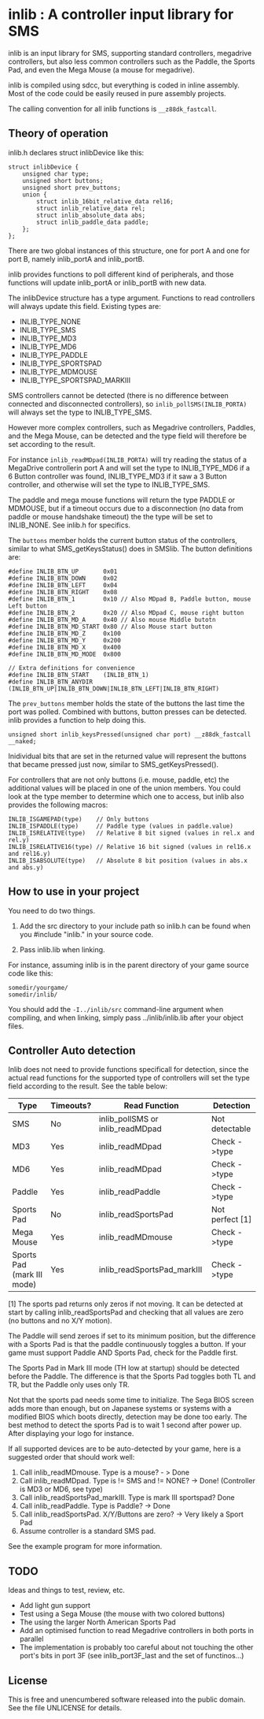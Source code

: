 inlib : A controller input library for SMS
==========================================

inlib is an input library for SMS, supporting standard controllers,
megadrive controllers, but also less common controllers such as the
Paddle, the Sports Pad, and even the Mega Mouse (a mouse for megadrive).

inlib is compiled using sdcc, but everything is coded in inline assembly.
Most of the code could be easily reused in pure assembly projects.

The calling convention for all inlib functions is `__z88dk_fastcall`.


Theory of operation
----------------------

inlib.h declares struct inlibDevice like this:

```
struct inlibDevice {
	unsigned char type;
	unsigned short buttons;
	unsigned short prev_buttons;
	union {
		struct inlib_16bit_relative_data rel16;
		struct inlib_relative_data rel;
		struct inlib_absolute_data abs;
		struct inlib_paddle_data paddle;
	};
};
```

There are two global instances of this structure, one for port A and one for port B,
namely inlib_portA and inlib_portB.

inlib provides functions to poll different kind of peripherals, and
those functions will update inlib_portA or inlib_portB with new data.

The inlibDevice structure has a type argument. Functions to read
controllers will always update this field. Existing types are:

 - INLIB_TYPE_NONE
 - INLIB_TYPE_SMS
 - INLIB_TYPE_MD3
 - INLIB_TYPE_MD6
 - INLIB_TYPE_PADDLE
 - INLIB_TYPE_SPORTSPAD
 - INLIB_TYPE_MDMOUSE
 - INLIB_TYPE_SPORTSPAD_MARKIII

SMS controllers cannot be detected (there is no difference between connected
and disconnected controllers), so `inlib_pollSMS(INLIB_PORTA)` will always
set the type to INLIB_TYPE_SMS.

However more complex controllers, such as Megadrive controllers, Paddles,
and the Mega Mouse, can be detected and the type field will therefore
be set according to the result.

For instance `inlib_readMDpad(INLIB_PORTA)` will try reading the status
of a MegaDrive controllerin port A and will set the type to INLIB_TYPE_MD6
if a 6 Button controller was found, INLIB_TYPE_MD3 if it saw a 3 Button controller,
and otherwise will set the type to INLIB_TYPE_SMS.

The paddle and mega mouse functions will return the type PADDLE or MDMOUSE, but
if a timeout occurs due to a disconnection (no data from paddle or mouse handshake timeout)
the the type will be set to INLIB_NONE. See inlib.h for specifics.

The `buttons` member holds the current button status of the controllers, similar
to what SMS_getKeysStatus() does in SMSlib. The button definitions are:

```
#define INLIB_BTN_UP       0x01
#define INLIB_BTN_DOWN     0x02
#define INLIB_BTN_LEFT     0x04
#define INLIB_BTN_RIGHT    0x08
#define INLIB_BTN_1        0x10 // Also MDpad B, Paddle button, mouse Left button
#define INLIB_BTN_2        0x20 // Also MDpad C, mouse right button
#define INLIB_BTN_MD_A     0x40 // Also mouse Middle butotn
#define INLIB_BTN_MD_START 0x80 // Also Mouse start button
#define INLIB_BTN_MD_Z     0x100
#define INLIB_BTN_MD_Y     0x200
#define INLIB_BTN_MD_X     0x400
#define INLIB_BTN_MD_MODE  0x800

// Extra definitions for convenience
#define INLIB_BTN_START    (INLIB_BTN_1)
#define INLIB_BTN_ANYDIR   (INLIB_BTN_UP|INLIB_BTN_DOWN|INLIB_BTN_LEFT|INLIB_BTN_RIGHT)
```

The `prev_buttons` member holds the state of the buttons the last time the port was
polled. Combined with buttons, button presses can be detected. inlib provides
a function to help doing this.

```
unsigned short inlib_keysPressed(unsigned char port) __z88dk_fastcall __naked;
```

Inidividual bits that are set in the returned value will represent the buttons that became
pressed just now, similar to SMS_getKeysPressed().

For controllers that are not only buttons (i.e. mouse, paddle, etc) the additional
values will be placed in one of the union members. You could look at the type member to
determine which one to access, but inlib also provides the following macros:

```
INLIB_ISGAMEPAD(type)    // Only buttons
INLIB_ISPADDLE(type)     // Paddle type (values in paddle.value)
INLIB_ISRELATIVE(type)   // Relative 8 bit signed (values in rel.x and rel.y)
INLIB_ISRELATIVE16(type) // Relative 16 bit signed (values in rel16.x and rel16.y)
INLIB_ISABSOLUTE(type)   // Absolute 8 bit position (values in abs.x and abs.y)
```

How to use in your project
--------------------------

You need to do two things.

1) Add the src directory to your include path so inlib.h
can be found when you #include "inlib." in your source code.

2) Pass inlib.lib when linking.

For instance, assuming inlib is in the parent directory of your game source
code like this:

```
somedir/yourgame/
somedir/inlib/
```

You should add the  `-I../inlib/src` command-line argument when compiling,
and when linking, simply pass ../inlib/inlib.lib after your object files.



Controller Auto detection
-------------------------

Inlib does not need to provide functions specificall for detection, since
the actual read functions for the supported type of controllers will set the
type field according to the result. See the table below:


| Type           | Timeouts?  | Read Function               | Detection        |
| ---------------|------------|-----------------------------|----------------- |
| SMS            | No         | inlib_pollSMS or inlib_readMDpad    | Not detectable   |
| MD3            | Yes        | inlib_readMDpad             | Check ->type     |
| MD6            | Yes        | inlib_readMDpad             | Check ->type     |
| Paddle         | Yes        | inlib_readPaddle            | Check ->type     |
| Sports Pad     | No         | inlib_readSportsPad         | Not perfect [1]  |
| Mega Mouse     | Yes        | inlib_readMDmouse           | Check ->type     |
| Sports Pad (mark III mode)    | Yes        | inlib_readSportsPad_markIII | Check ->type     |


[1] The sports pad returns only zeros if not moving. It can be detected
at start by calling inlib_readSportsPad and checking that all values
are zero (no buttons and no X/Y motion).

The Paddle will send zeroes if set to its minimum position, but the difference
with a Sports Pad is that the paddle continuously toggles a button. If your game
must support Paddle AND Sports Pad, check for the Paddle first.

The Sports Pad in Mark III mode (TH low at startup) should be detected
before the Paddle. The difference is that the Sports Pad toggles both TL and TR,
but the Paddle only uses only TR.

Not that the sports pad needs some time to initialize. The Sega BIOS screen adds
more than enough, but on Japanese systems or systems with a modified BIOS which boots
directly, detection may be done too early. The best method to detect the sports
Pad is to wait 1 second after power up. After displaying your logo for instance.

If all supported devices are to be auto-detected by your game, here is a suggested
order that should work well:

1) Call inlib_readMDmouse. Type is a mouse? - > Done
2) Call inlib_readMDpad. Type is != SMS and != NONE? -> Done! (Controller is MD3 or MD6, see type)
3) Call inlib_readSportsPad_markIII. Type is mark III sportspad? Done
3) Call inlib_readPaddle. Type is Paddle? -> Done
4) Call inlib_readSportsPad. X/Y/Buttons are zero? -> Very likely a Sport Pad
5) Assume controller is a standard SMS pad.

See the example program for more information.


TODO
---------------------

Ideas and things to test, review, etc.

 - Add light gun support
 - Test using a Sega Mouse (the mouse with two colored buttons)
 - The using the larger North American Sports Pad
 - Add an optimised function to read Megadrive controllers in both ports in parallel
 - The implementation is probably too careful about not touching the other
 port's bits in port 3F (see inlib_port3F_last and the set of functinos...)


License
--------

This is free and unencumbered software released into the public domain. See the file UNLICENSE for details.

